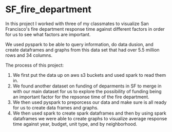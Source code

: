 # SF_fire_department

In this project I worked with three of my classmates to visualize San Francisco's fire department response time against different factors in order for us to see what factors are important.

We used pyspark to be able to query information, do data dusion, and create dataframes and graphs from this data set that had over 5.5 million rows and 34 columns.

The process of this project:
1. We first put the data up on aws s3 buckets and used spark to read them in.
2. We found another dataset on funding of deparments in SF to merge in with our main dataset for us to explore the possibility of funding being an important factor for the repsonse time of the fire department.
3. We then used pyspark to preporcess our data and make sure is all ready for us to create data frames and graphs.
4. We then used spark to create spark dataframes and then by using spark dataframes we were able to create graphs to visualize average response time against year, budget, unit type, and by neighborhood.
